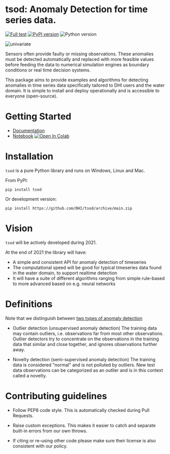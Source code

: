 # tsod: Anomaly Detection for time series data.
[![Full test](https://github.com/DHI/tsod/actions/workflows/python-app.yml/badge.svg)](https://github.com/DHI/tsod/actions/workflows/python-app.yml)
[![PyPI version](https://badge.fury.io/py/tsod.svg)](https://badge.fury.io/py/tsod)
![Python version](https://img.shields.io/pypi/pyversions/tsod.svg) 

![univariate](https://raw.githubusercontent.com/DHI/tsod/main/images/anomaly.png)

Sensors often provide faulty or missing observations. These anomalies must be detected automatically and replaced with more feasible values before feeding the data to numerical simulation engines as boundary conditions or real time decision systems.

This package aims to provide examples and algorithms for detecting anomalies in time series data specifically tailored to DHI users and the water domain. It is simple to install and deploy operationally and is accessible to everyone (open-source).

# Getting Started

* [Documentation](https://dhi.github.io/tsod/getting_started.html)
* [Notebook](https://github.com/DHI/tsod/blob/main/notebooks/Getting%20started.ipynb) [![Open In Colab](https://colab.research.google.com/assets/colab-badge.svg)](http://colab.research.google.com/github/DHI/tsod/blob/main/notebooks/Getting%20started.ipynb)


# Installation

`tsod` is a pure Python library and runs on Windows, Linux and Mac.

From PyPI:

`pip install tsod`

Or development version:

`pip install https://github.com/DHI/tsod/archive/main.zip`

# Vision
`tsod` will be actively developed during 2021.

At the end of 2021 the library will have:
* A simple and consistent API for anomaly detection of timeseries
* The computational speed will be good for typical timeseries data found in the water domain, to support realtime detection
* It will have a suite of different algorithms ranging from simple rule-based to more advanced based on e.g. neural networks

# Definitions
Note that we distinguish between [two types of anomaly detection](https://scikit-learn.org/stable/modules/outlier_detection.html)

- Outlier detection (unsupervised anomaly detection)
The training data may contain outliers, i.e. observations far from most other observations. Outlier detectors try to concentrate on the observations in the training data that similar and close together, and ignores observations further away.

- Novelty detection (semi-supervised anomaly detection)
The training data is considered "normal" and is not polluted by outliers. New test data observations can be categorized as an outlier and is in this context called a novelty.


# Contributing guidelines
- Follow PEP8 code style. This is automatically checked during Pull Requests.

- Raise custom exceptions. This makes it easier to catch and separate built-in errors from our own throws.

- If citing or re-using other code please make sure their license is also consistent with our policy.

